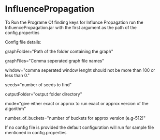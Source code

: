 # InfluencePropagation
To Run the Programe Of finding keys for Influnce Propagation run the InfluencePropagation.jar with the first argument 
as the path of the config.properties 

Config file details:

graphFolder="Path of the folder containing the graph"

graphFiles="Comma seperated graph file names"

window="comma seperated window lenght should not be more than 100 or less than 0."

seeds="number of seeds to find"

outputFolder="output folder directory"

mode="give either exact or approx to run exact or approx version of the algorithm"

number_of_buckets="number of buckets for approx version (e.g-512)"

If no config file is provided the default configuration will run for sample file mentioned in config.properties
